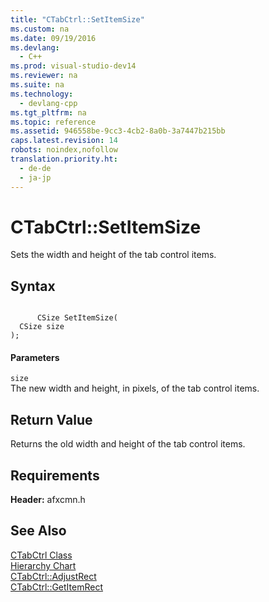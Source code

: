 ```yaml
---
title: "CTabCtrl::SetItemSize"
ms.custom: na
ms.date: 09/19/2016
ms.devlang: 
  - C++
ms.prod: visual-studio-dev14
ms.reviewer: na
ms.suite: na
ms.technology: 
  - devlang-cpp
ms.tgt_pltfrm: na
ms.topic: reference
ms.assetid: 946558be-9cc3-4cb2-8a0b-3a7447b215bb
caps.latest.revision: 14
robots: noindex,nofollow
translation.priority.ht: 
  - de-de
  - ja-jp
---
```

# CTabCtrl::SetItemSize
Sets the width and height of the tab control items.  
  
## Syntax  
  
```  
  
      CSize SetItemSize(  
  CSize size   
);  
```  
  
#### Parameters  
 `size`  
 The new width and height, in pixels, of the tab control items.  
  
## Return Value  
 Returns the old width and height of the tab control items.  
  
## Requirements  
 **Header:** afxcmn.h  
  
## See Also  
 [CTabCtrl Class](../vs140/CTabCtrl-Class.md)   
 [Hierarchy Chart](../vs140/Hierarchy-Chart.md)   
 [CTabCtrl::AdjustRect](../vs140/CTabCtrl--AdjustRect.md)   
 [CTabCtrl::GetItemRect](../vs140/CTabCtrl--GetItemRect.md)